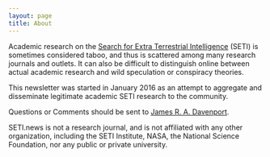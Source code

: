 ```yaml
---
layout: page
title: About
---
```


Academic research on the [Search for Extra Terrestrial Intelligence](https://en.wikipedia.org/wiki/Search_for_extraterrestrial_intelligence) (SETI) is sometimes considered taboo, and thus is scattered among many research journals and outlets. It can also be difficult to distinguish online between actual academic research and wild speculation or conspiracy theories.

This newsletter was started in January 2016 as an attempt to aggregate and disseminate legitimate academic SETI research to the community.

Questions or Comments should be sent to [James R. A. Davenport](http://jradavenport.github.io).

SETI.news is not a research journal, and is not affiliated with any other organization, including the SETI Institute, NASA, the National Science Foundation, nor any public or private university.
